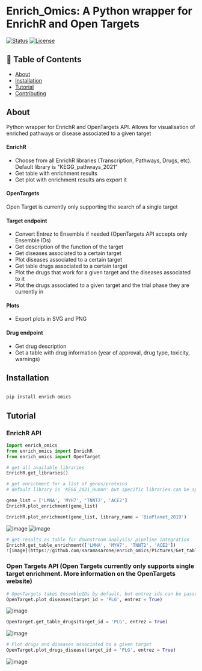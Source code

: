 # Enrich_Omics: A Python wrapper for EnrichR and Open Targets
 [![Status](https://img.shields.io/badge/status-active-success.svg)]() 
 [![License](https://img.shields.io/badge/license-MIT-blue.svg)](/LICENSE)


## 📝 Table of Contents
- [About](#about)
- [Installation](#installation)
- [Tutorial](#tutorial)
- [Contributing](#contributing)

## About <a name = "about"></a>
Python wrapper for EnrichR and OpenTargets API. Allows for visualisation of enriched pathways or disease associated to a given target

#### EnrichR
- Choose from all EnrichR libraries (Transcription, Pathways, Drugs, etc). Default library is "KEGG_pathways_2021"
- Get table with enrichment results
- Get plot with enrichment results ans export it

#### OpenTargets
Open Target is currently only supporting the search of a single target

#### Target endpoint
- Convert Entrez to Ensemble if needed (OpenTargets API accepts only Ensemble IDs)
- Get description of the function of the target
- Get diseases associated to a certain target
- Plot diseases associated to a certain target
- Get table drugs associated to a certain target
- Plot the drugs that work for a given target and the diseases associated to it
- Plot the drugs associated to a given target and the trial phase they are currently in

#### Plots
- Export plots in SVG and PNG


#### Drug endpoint
- Get drug description
- Get a table with drug information (year of approval, drug type, toxicity, warnings)


## Installation <a name = "installation"></a>
```python

pip install enrich-omics

```

## Tutorial <a name="tutorial"></a>
### EnrichR API
``` python
import enrich_omics
from enrich_omics import EnrichR
from enrich_omics import OpenTarget

# get all available libraries
EnrichR.get_libraries()
```

```python
# get enrichment for a list of genes/proteins
# default library is 'KEGG_2021_Human' but specific libraries can be specified using the 'library_name' argument

gene_list = ['LMNA', 'MYH7', 'TNNT2', 'ACE2']
EnrichR.plot_enrichment(gene_list)

EnrichR.plot_enrichment(gene_list, library_name = 'BioPlanet_2019')
```
![image](https://github.com/saramasarone/enrich_omics/Pictures/plot_enrichment.png?raw=true)
![image](https://github.com/saramasarone/enrich_omics/Pictures/plot_enrichment2.png?raw=true)
```python
# get results as table for downstream analysis/ pipeline integration
EnrichR.get_table_enrichment(['LMNA', 'MYH7', 'TNNT2', 'ACE2'])
![image](https://github.com/saramasarone/enrich_omics/Pictures/Get_table_enrichment.png?raw=true)
```
### Open Targets API (Open Targets currently only supports single target enrichment. More information on the OpenTargets website)
```python
# OpenTargets takes EnsembleIDs by default, but entrez ids can be passed using the argument entrez = True
OpenTarget.plot_diseases(target_id = 'PLG', entrez = True) 
```
![image](https://github.com/saramasarone/enrich_omics/Pictures/plot_disease.png?raw=true)

```python
OpenTarget.get_table_drugs(target_id = 'PLG', entrez = True)
```
![image](https://github.com/saramasarone/enrich_omics/Pictures/Get_table_drugs.png?raw=true)

```python
# Plot drugs and diseases associated to a given target
OpenTarget.plot_drugs_disease(target_id = 'PLG', entrez = True)
```
![image](https://github.com/saramasarone/enrich_omics/Pictures/PLot_drug_disease.png?raw=true)






